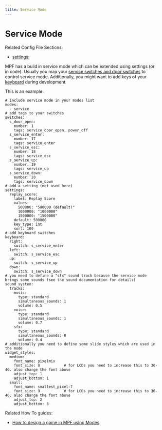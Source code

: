 ```yaml
---
title: Service Mode
---
```


# Service Mode


Related Config File Sections:

* [settings:](../config/settings.md)

MPF has a build in service mode which can be extended using settings (or
in code). Usually you map your
[service switches and door switches](../mechs/switches/service_and_door_switches.md) to control service mode. Additionally, you might want to add
keys of your [keyboard](../config/keyboard.md)
during development.

This is an example:

``` mpf-config
# include service mode in your modes list
modes:
  - service
# add tags to your switches
switches:
  s_door_open:
    number: 1
    tags: service_door_open, power_off
  s_service_enter:
    number: 17
    tags: service_enter
  s_service_esc:
    number: 18
    tags: service_esc
  s_service_up:
    number: 19
    tags: service_up
  s_service_down:
    number: 20
    tags: service_down
# add a setting (not used here)
settings:
  replay_score:
    label: Replay Score
    values:
      500000: "500000 (default)"
      1000000: "1000000"
      1500000: "1500000"
    default: 500000
    key_type: int
    sort: 100
# add keyboard switches
keyboard:
  right:
    switch: s_service_enter
  left:
    switch: s_service_esc
  up:
    switch: s_service_up
  down:
    switch: s_service_down
# you need to define a "sfx" sound track because the service mode brings some sounds (see the sound documentation for details)
sound_system:
  tracks:
    music:
      type: standard
      simultaneous_sounds: 1
      volume: 0.5
    voice:
      type: standard
      simultaneous_sounds: 1
      volume: 0.7
    sfx:
      type: standard
      simultaneous_sounds: 8
      volume: 0.4
# additionally you need to define some slide styles which are used in the mode
widget_styles:
  medium:
    font_name: pixelmix
    font_size: 8           # for LCDs you need to increase this to 30-40. also change the font above
    adjust_top: 1
    adjust_bottom: 1
  small:
    font_name: smallest_pixel-7
    font_size: 9           # for LCDs you need to increase this to 30-40. also change the font above
    adjust_top: 2
    adjust_bottom: 3
```

Related How To guides:

* [How to design a game in MPF using Modes](../game_design/index.md)
